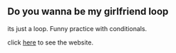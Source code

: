 ## Do you wanna be my girlfriend loop

its  just a loop. Funny practice with conditionals.

click [here](https://douwannabemygirlfriend.netlify.app/ "here") to see the website.
